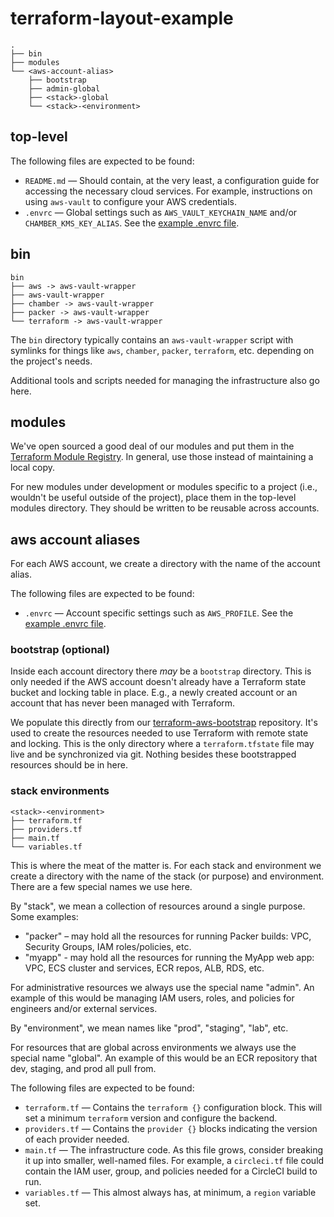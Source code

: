# terraform-layout-example

```text
.
├── bin
├── modules
└── <aws-account-alias>
    ├── bootstrap
    ├── admin-global
    ├── <stack>-global
    └── <stack>-<environment>
```

## top-level

The following files are expected to be found:

* `README.md` — Should contain, at the very least, a configuration guide for accessing the necessary cloud services. For example, instructions on using `aws-vault` to configure your AWS credentials.
* `.envrc` — Global settings such as `AWS_VAULT_KEYCHAIN_NAME` and/or `CHAMBER_KMS_KEY_ALIAS`. See the [example .envrc file](.envrc).

## bin

```text
bin
├── aws -> aws-vault-wrapper
├── aws-vault-wrapper
├── chamber -> aws-vault-wrapper
├── packer -> aws-vault-wrapper
└── terraform -> aws-vault-wrapper
```

The `bin` directory typically contains an `aws-vault-wrapper` script with symlinks for things like `aws`, `chamber`, `packer`, `terraform`, etc. depending on the project's needs.

Additional tools and scripts needed for managing the infrastructure also go here.

## modules

We've open sourced a good deal of our modules and put them in the [Terraform Module Registry](https://registry.terraform.io/modules/trussworks). In general, use those instead of maintaining a local copy.

For new modules under development or modules specific to a project (i.e., wouldn't be useful outside of the project), place them in the top-level modules directory. They should be written to be reusable across accounts.

## aws account aliases

For each AWS account, we create a directory with the name of the account alias.

The following files are expected to be found:

* `.envrc` — Account specific settings such as `AWS_PROFILE`. See the [example .envrc file](aws-account-alias-one/.envrc).

### bootstrap (optional)

Inside each account directory there _may_ be a `bootstrap` directory. This is only needed if the AWS account doesn't already have a Terraform state bucket and locking table in place. E.g., a newly created account or an account that has never been managed with Terraform.

We populate this directly from our [terraform-aws-bootstrap](https://github.com/trussworks/terraform-aws-bootstrap) repository. It's used to create the resources needed to use Terraform with remote state and locking. This is the only directory where a `terraform.tfstate` file may live and be synchronized via git. Nothing besides these bootstrapped resources should be in here.

### stack environments

```text
<stack>-<environment>
├── terraform.tf
├── providers.tf
├── main.tf
└── variables.tf
```

This is where the meat of the matter is. For each stack and environment we create a directory with the name of the stack (or purpose) and environment.
There are a few special names we use here.

By "stack", we mean a collection of resources around a single purpose. Some examples:

* "packer" – may hold all the resources for running Packer builds: VPC, Security Groups, IAM roles/policies, etc.
* "myapp" - may hold all the resources for running the MyApp web app: VPC, ECS cluster and services, ECR repos, ALB, RDS, etc.

For administrative resources we always use the special name "admin". An example of this would be managing IAM users, roles, and policies for engineers and/or external services.

By "environment", we mean names like "prod", "staging", "lab", etc.

For resources that are global across environments we always use the special name "global". An example of this would be an ECR repository that dev, staging, and prod all pull from.

The following files are expected to be found:

* `terraform.tf` — Contains the `terraform {}` configuration block. This will set a minimum `terraform` version and configure the backend.
* `providers.tf` — Contains the `provider {}` blocks indicating the version of each provider needed.
* `main.tf` — The infrastructure code. As this file grows, consider breaking it up into smaller, well-named files. For example, a `circleci.tf` file could contain the IAM user, group, and policies needed for a CircleCI build to run.
* `variables.tf` — This almost always has, at minimum, a `region` variable set.

